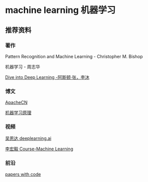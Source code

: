 # machine learning 机器学习

## 推荐资料

### 著作
Pattern Recognition and Machine Learning - Christopher M. Bishop

机器学习 - 周志华

[Dive into Deep Learning -阿斯顿·张，李沐](http://zh.d2l.ai/)

### 博文
[ApacheCN](https://home.apachecn.org/#/docs/tree/README)

[机器学习原理](https://shunliz.gitbooks.io/machine-learning/content/)

### 视频
[吴恩达 deeplearning.ai](https://mooc.study.163.com/university/deeplearning_ai#/c)

[李宏毅 Course-Machine Learning](https://speech.ee.ntu.edu.tw/~hylee/)

### 前沿
[papers with code](https://paperswithcode.com/sota)
